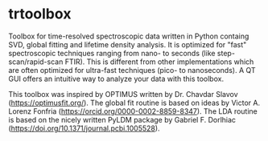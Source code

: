 # trtoolbox
Toolbox for time-resolved spectroscopic data written in Python containg SVD, global fitting and lifetime density analysis. It is optimized for "fast" spectroscopic techniques ranging from nano- to seconds (like step-scan/rapid-scan FTIR). This is different from other implementations which are often optimized for ultra-fast techniques (pico- to nanoseconds). A QT GUI offers an intuitive way to analyze your data with this toolbox.

This toolbox was inspired by OPTIMUS written by Dr. Chavdar Slavov (https://optimusfit.org/). The global fit routine is based on ideas by Victor A. Lorenz Fonfria (https://orcid.org/0000-0002-8859-8347). The LDA routine is based on the nicely written PyLDM package by Gabriel F. Dorlhiac (https://doi.org/10.1371/journal.pcbi.1005528).
